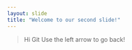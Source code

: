 ```yaml
---
layout: slide
title: "Welcome to our second slide!"
---
```

> Hi Git
Use the left arrow to go back!
